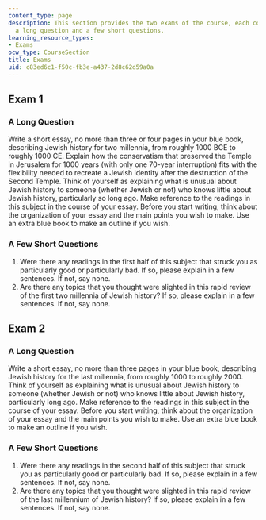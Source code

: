 ```yaml
---
content_type: page
description: This section provides the two exams of the course, each consisting of
  a long question and a few short questions.
learning_resource_types:
- Exams
ocw_type: CourseSection
title: Exams
uid: c83ed6c1-f50c-fb3e-a437-2d8c62d59a0a
---
```


Exam 1
------

### A Long Question

Write a short essay, no more than three or four pages in your blue book, describing Jewish history for two millennia, from roughly 1000 BCE to roughly 1000 CE. Explain how the conservatism that preserved the Temple in Jerusalem for 1000 years (with only one 70-year interruption) fits with the flexibility needed to recreate a Jewish identity after the destruction of the Second Temple. Think of yourself as explaining what is unusual about Jewish history to someone (whether Jewish or not) who knows little about Jewish history, particularly so long ago. Make reference to the readings in this subject in the course of your essay. Before you start writing, think about the organization of your essay and the main points you wish to make. Use an extra blue book to make an outline if you wish.

### A Few Short Questions

1.  Were there any readings in the first half of this subject that struck you as particularly good or particularly bad. If so, please explain in a few sentences. If not, say none.
2.  Are there any topics that you thought were slighted in this rapid review of the first two millennia of Jewish history? If so, please explain in a few sentences. If not, say none.

Exam 2
------

### A Long Question

Write a short essay, no more than three pages in your blue book, describing Jewish history for the last millennia, from roughly 1000 to roughly 2000. Think of yourself as explaining what is unusual about Jewish history to someone (whether Jewish or not) who knows little about Jewish history, particularly long ago. Make reference to the readings in this subject in the course of your essay. Before you start writing, think about the organization of your essay and the main points you wish to make. Use an extra blue book to make an outline if you wish.

### A Few Short Questions

1.  Were there any readings in the second half of this subject that struck you as particularly good or particularly bad. If so, please explain in a few sentences. If not, say none.
2.  Are there any topics that you thought were slighted in this rapid review of the last millennium of Jewish history? If so, please explain in a few sentences. If not, say none.